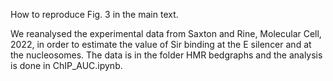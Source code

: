 How to reproduce Fig. 3 in the main text.



We reanalysed the experimental data from Saxton and Rine, Molecular Cell, 2022, in order to estimate the value of Sir binding at the E silencer and at the nucleosomes. The data is in the folder HMR bedgraphs and the analysis is done in ChIP_AUC.ipynb.
